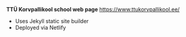 **TTÜ Korvpallikool school web page**
https://www.ttukorvpallikool.ee/

- Uses Jekyll static site builder
- Deployed via Netlify
